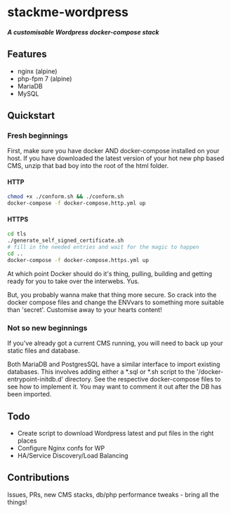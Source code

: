 # stackme-wordpress

##### A customisable Wordpress docker-compose stack

## Features

* nginx (alpine)
* php-fpm 7 (alpine)
* MariaDB
* MySQL

## Quickstart
### Fresh beginnings

First, make sure you have docker AND docker-compose installed on your host.
If you have downloaded the latest version of your hot new php based CMS, 
unzip that bad boy into the root of the html folder.

#### HTTP
```sh
chmod +x ./conform.sh && ./conform.sh
docker-compose -f docker-compose.http.yml up
```

#### HTTPS
```sh
cd tls
./generate_self_signed_certificate.sh
# fill in the needed entries and wait for the magic to happen
cd ..
docker-compose -f docker-compose.https.yml up
```

At which point Docker should do it's thing, pulling, building and getting ready
for you to take over the interwebs. Yus.

But, you probably wanna make that thing more secure. So crack into the docker
compose files and change the ENVvars to something more suitable than 'secret'.
Customise away to your hearts content!

### Not so new beginnings

If you've already got a current CMS running, you will need to back up your 
static files and database.

Both MariaDB and PostgresSQL have a similar interface to import existing
databases. This involves adding either a *.sql or *.sh script to the 
'/docker-entrypoint-initdb.d' directory. See the respective docker-compose files
to see how to implement it. You may want to comment it out after the DB has been
imported.

## Todo

* Create script to download Wordpress latest and put files in the right places
* Configure Nginx confs for WP
* HA/Service Discovery/Load Balancing

## Contributions
Issues, PRs, new CMS stacks, db/php performance tweaks - bring all the things!
